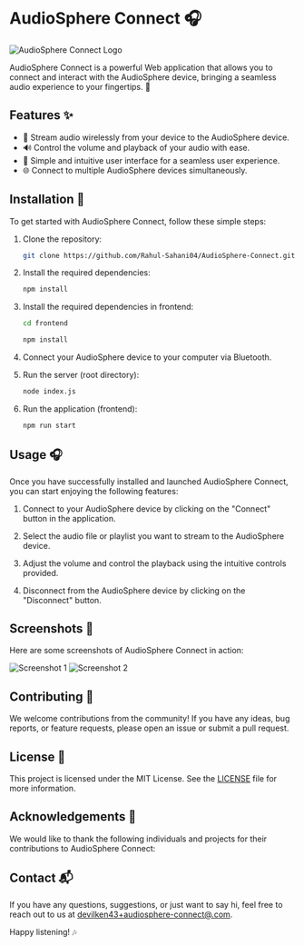 # AudioSphere Connect 🎧

![AudioSphere Connect Logo](https://static1.dualshockersimages.com/wordpress/wp-content/uploads/2022/07/Just-Listen-to-This-Song-Tatsuki-Fujimoto-Confession-Last-Scene-scaled.jpg)

AudioSphere Connect is a powerful Web application that allows you to connect and interact with the AudioSphere device, bringing a seamless audio experience to your fingertips. 🌟

## Features ✨

- 🎵 Stream audio wirelessly from your device to the AudioSphere device.
- 🔊 Control the volume and playback of your audio with ease.
- 📱 Simple and intuitive user interface for a seamless user experience.
- 🌐 Connect to multiple AudioSphere devices simultaneously.

## Installation 🚀

To get started with AudioSphere Connect, follow these simple steps:

1. Clone the repository:

    ```bash
    git clone https://github.com/Rahul-Sahani04/AudioSphere-Connect.git
    ```

2. Install the required dependencies:

    ```bash
    npm install
    ```

3. Install the required dependencies in frontend:
    
    ```bash
    cd frontend
    ```

    ```bash
    npm install
    ```

4. Connect your AudioSphere device to your computer via Bluetooth.

5. Run the server (root directory):
    
    ```bash
    node index.js
    ```

4. Run the application (frontend):

    ```bash
    npm run start
    ```

## Usage 🎧

Once you have successfully installed and launched AudioSphere Connect, you can start enjoying the following features:

1. Connect to your AudioSphere device by clicking on the "Connect" button in the application.

2. Select the audio file or playlist you want to stream to the AudioSphere device.

3. Adjust the volume and control the playback using the intuitive controls provided.

4. Disconnect from the AudioSphere device by clicking on the "Disconnect" button.

## Screenshots 📸

Here are some screenshots of AudioSphere Connect in action:

![Screenshot 1](images/screenshot1.png)
![Screenshot 2](images/screenshot2.png)

## Contributing 🤝

We welcome contributions from the community! If you have any ideas, bug reports, or feature requests, please open an issue or submit a pull request.

## License 📝

This project is licensed under the MIT License. See the [LICENSE](LICENSE) file for more information.

## Acknowledgements 🙏

We would like to thank the following individuals and projects for their contributions to AudioSphere Connect:

<!-- - [AudioSphere](https://www.audiosphere.com) - The creators of the amazing AudioSphere device. -->

## Contact 📬

If you have any questions, suggestions, or just want to say hi, feel free to reach out to us at [devilken43+audiosphere-connect@.com](mailto:devilken43+audiosphere-connect@.com).

Happy listening! 🎶